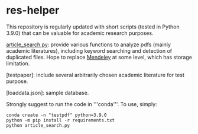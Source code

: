 # res-helper

This repository is regularly updated with short scripts (tested in Python 3.9.0) that can be valuable for academic research purposes.

[article_search.py](https://github.com/StevenZhang0116/res-helper/blob/main/article_search.py): provide various functions to analyze pdfs (mainly academic literatures), including keyword searching and detection of duplicated files. Hope to replace [Mendeley](https://www.mendeley.com/) at some level, which has storage limitation. 

[testpaper]: include several arbitrarily chosen academic literature for test purpose. 

[loaddata.json]: sample database. 

Strongly suggest to run the code in '''conda'''. To use, simply: 
```
conda create -n "testpdf" python=3.9.0
python -m pip install -r requirements.txt
python article_search.py
```
